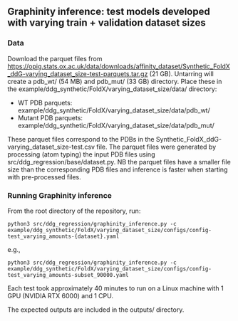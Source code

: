 ## Graphinity inference: test models developed with varying train + validation dataset sizes

### Data
Download the parquet files from https://opig.stats.ox.ac.uk/data/downloads/affinity_dataset/Synthetic_FoldX_ddG-varying_dataset_size-test-parquets.tar.gz (21 GB). Untarring will create a pdb_wt/ (54 MB) and pdb_mut/ (33 GB) directory. Place these in the example/ddg_synthetic/FoldX/varying_dataset_size/data/ directory:
 - WT PDB parquets: example/ddg_synthetic/FoldX/varying_dataset_size/data/pdb_wt/
 - Mutant PDB parquets: example/ddg_synthetic/FoldX/varying_dataset_size/data/pdb_mut/

These parquet files correspond to the PDBs in the Synthetic_FoldX_ddG-varying_dataset_size-test.csv file. The parquet files were generated by processing (atom typing) the input PDB files using src/ddg_regression/base/dataset.py. NB the parquet files have a smaller file size than the corresponding PDB files and inference is faster when starting with pre-processed files.

### Running Graphinity inference

From the root directory of the repository, run:
```
python3 src/ddg_regression/graphinity_inference.py -c example/ddg_synthetic/FoldX/varying_dataset_size/configs/config-test_varying_amounts-{dataset}.yaml
```
e.g.,
```
python3 src/ddg_regression/graphinity_inference.py -c example/ddg_synthetic/FoldX/varying_dataset_size/configs/config-test_varying_amounts-subset_90000.yaml
```

Each test took approximately 40 minutes to run on a Linux machine with 1 GPU (NVIDIA RTX 6000) and 1 CPU.

The expected outputs are included in the outputs/ directory.
